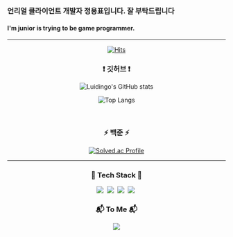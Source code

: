 ### 언리얼 클라이언트 개발자 정용표입니다. 잘 부탁드립니다 <br>
#### I'm junior is trying to be game programmer. 

---
<div align="center">
  
  [![Hits](https://hits.seeyoufarm.com/api/count/incr/badge.svg?url=https%3A%2F%2Fgithub.com%2FLuidingo%2Fhit-counter&count_bg=%2330D4F1&title_bg=%23292727&icon=github.svg&icon_color=%23E7E7E7&title=View&edge_flat=false)](https://hits.seeyoufarm.com)
</div>
<h3 align="center">❗ 깃허브 ❗</h3>
<div align="center">
  
  ![Luidingo's GitHub stats](https://github-readme-stats.vercel.app/api?username=Luidingo&show_icons=true&theme=dark)
</div>
<div align="center">
  
![Top Langs](https://github-readme-stats.vercel.app/api/top-langs/?username=Luidingo&layout=compact&theme=Darcula)
</div>
<br>

<h3 align="center">⚡ 백준 ⚡</h3>
<div align="center">
  
[![Solved.ac Profile](http://mazassumnida.wtf/api/generate_badge?boj=bobossjung)](https://solved.ac/bobossjung)
</div>

---
<h3 align="center">🔧 Tech Stack 🔨</h3>
<p align="center">
  <img src="https://img.shields.io/badge/C++-00599C?style=flat-square&logo=C%2B%2B&logoColor=white"/></a>&nbsp 
  <img src="https://img.shields.io/badge/Java-007396?style=flat-square&logo=eclipseide&logoColor=white"/></a>&nbsp
  <img src="https://img.shields.io/badge/C Sharp-239120?style=flat-square&logo=csharp&logoColor=white"/></a>&nbsp 
  <img src="https://img.shields.io/badge/Javascript-ffb13b?style=flat-square&logo=javascript&logoColor=white"/></a>&nbsp 
</p>
<h3 align="center">📬 To Me 📬</h3>
<p align="center">
  <a href="mailto:boboss4253@gmail.com"><img src="https://img.shields.io/badge/Gmail-d14836?style=flat-square&logo=Gmail&logoColor=white&link=boboss4253@gmail.com"/></a>
</p>
